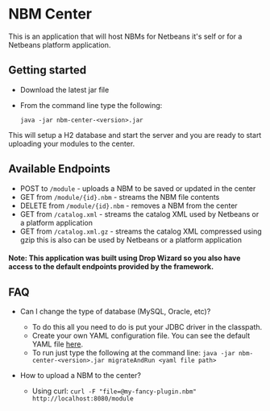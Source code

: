 # NBM Center

This is an application that will host NBMs for Netbeans it's self or for a Netbeans platform application.

## Getting started
- Download the latest jar file
- From the command line type the following:

    `java -jar nbm-center-<version>.jar`

This will setup a H2 database and start the server and you are ready to start uploading your modules to the center.

## Available Endpoints
- POST to `/module` - uploads a NBM to be saved or updated in the center
- GET from `/module/{id}.nbm` - streams the NBM file contents
- DELETE from `/module/{id}.nbm` - removes a NBM from the center
- GET from `/catalog.xml` - streams the catalog XML used by Netbeans or a platform application
- GET from `/catalog.xml.gz` - streams the catalog XML compressed using gzip this is also can be used by Netbeans or a platform application

#### Note: This application was built using Drop Wizard so you also have access to the default endpoints provided by the framework.

## FAQ
- Can I change the type of database (MySQL, Oracle, etc)?
    - To do this all you need to do is put your JDBC driver in the classpath.
    - Create your own YAML configuration file. You can see the default YAML file [here](https://github.com/born2snipe/nbm-center/blob/master/src/main/resources/default.yml).
    - To run just type the following at the command line: `java -jar nbm-center-<version>.jar migrateAndRun <yaml file path>`

- How to upload a NBM to the center?
    - Using curl: `curl -F "file=@my-fancy-plugin.nbm" http://localhost:8080/module`


